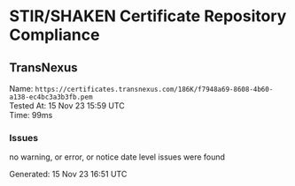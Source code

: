 # STIR/SHAKEN Certificate Repository Compliance

## TransNexus

Name: `https://certificates.transnexus.com/186K/f7948a69-8608-4b60-a138-ec4bc3a3b3fb.pem`\
Tested At: 15 Nov 23 15:59 UTC\
Time: 99ms

### Issues

no warning, or error, or notice date level issues were found

Generated: 15 Nov 23 16:51 UTC